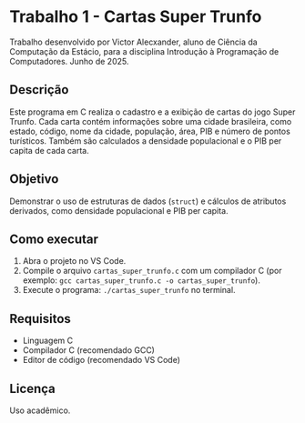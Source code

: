 # Trabalho 1 - Cartas Super Trunfo

Trabalho desenvolvido por Victor Alecxander, aluno de Ciência da Computação da Estácio, para a disciplina Introdução à Programação de Computadores. Junho de 2025.

## Descrição

Este programa em C realiza o cadastro e a exibição de cartas do jogo Super Trunfo. Cada carta contém informações sobre uma cidade brasileira, como estado, código, nome da cidade, população, área, PIB e número de pontos turísticos. Também são calculados a densidade populacional e o PIB per capita de cada carta.

## Objetivo

Demonstrar o uso de estruturas de dados (`struct`) e cálculos de atributos derivados, como densidade populacional e PIB per capita.

## Como executar

1. Abra o projeto no VS Code.
2. Compile o arquivo `cartas_super_trunfo.c` com um compilador C (por exemplo: `gcc cartas_super_trunfo.c -o cartas_super_trunfo`).
3. Execute o programa: `./cartas_super_trunfo` no terminal.

## Requisitos

- Linguagem C
- Compilador C (recomendado GCC)
- Editor de código (recomendado VS Code)

## Licença

Uso acadêmico.
